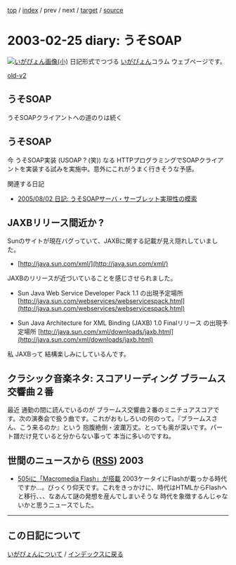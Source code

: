 [top](https://igapyon.github.io/diary/) 
 / [index](https://igapyon.github.io/diary/2003/index.html) 
 / prev 
 / next 
 / [target](https://igapyon.github.io/diary/2003/ig030225.html) 
 / [source](https://github.com/igapyon/diary/blob/gh-pages/2003/ig030225.html.src.md) 

2003-02-25 diary: うそSOAP
=====================================================================================================
[![いがぴょん画像(小)](https://igapyon.github.io/diary/images/iga200306s.jpg "いがぴょん")](https://igapyon.github.io/diary/memo/memoigapyon.html) 日記形式でつづる [いがぴょん](https://igapyon.github.io/diary/memo/memoigapyon.html)コラム ウェブページです。

[old-v2](ig030225-orig.html)

## うそSOAP

うそSOAPクライアントへの道のりは続く


## うそSOAP

今 うそSOAP実装 (USOAP ? (笑)) なる HTTPプログラミングでSOAPクライアントを実装する試みを実施中。意外にこれがうまく行きそうな予感。

関連する日記


* [2005/08/02 日記: うそSOAPサーバ・サーブレット実現性の模索](../2005/ig050802.html)

## JAXBリリース間近か ?

Sunのサイトが現在バグっていて、JAXBに関する記載が見え隠れしていました。


* [http://java.sun.com/xml/](http://java.sun.com/xml/)

JAXBのリリースが近づいていることを感じさせられました。


* Sun Java Web Service Developer Pack 1.1 の出現予定場所
  [http://java.sun.com/webservices/webservicespack.html](http://java.sun.com/webservices/webservicespack.html)
  
* Sun Java Architecture for XML Binding (JAXB) 1.0 Finalリリース の出現予定場所
  [http://java.sun.com/xml/downloads/jaxb.html](http://java.sun.com/xml/downloads/jaxb.html)

私 JAXBって 結構楽しみにしているんです。

## クラシック音楽ネタ: スコアリーディング ブラームス交響曲２番

最近 通勤の間に読んでいるのが ブラームス交響曲２番のミニチュアスコアです。次の演奏会で扱う曲です。これがおもしろいの何のって。『ブラームスさん、こう来るのか』という 抱腹絶倒・波瀾万丈。とっても奥が深いです。パート譜だけ見ていると分からない事って 本当に多いのですね。

## 世間のニュースから ([RSS](ig030225-news.xml)) 2003


* [505iに「Macromedia Flash」が搭載](http://www.zdnet.co.jp/news/0302/24/njbt_01.html)  2003ケータイにFlashが載っかる時代ですか…。びっくり仰天です。これをきっかけに、時代はHTMLからFlashへと移行、、、なあんて謎の発想を産んでしまいそうな 時代を象徴するんじゃないかと思うニュースでした。


----------------------------------------------------------------------------------------------------

## この日記について
[いがぴょんについて](https://igapyon.github.io/diary/memo/memoigapyon.html) / [インデックスに戻る](https://igapyon.github.io/diary/idxall.html)
